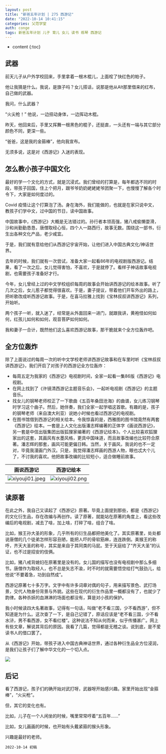 ```yaml
---
layout: post
title: "新爸五年计划 | 275 西游记"
date: "2022-10-14 10:41:15"
categories: 父范学堂
auth: conge
tags: 新爸五年计划 儿子 育儿 女儿 读书 练琴 西游记
---
```

* content
{:toc}

## 武器

前天儿子从户外学校回来，手里拿着一根木棍儿，上面栓了快红色的帕子。

他让我猜是什么。我说，是旗子吗？女儿搭话，说那是他从Alt那里借来的红布，自己做的武器。

我问，什么武器？

“火尖枪！” 他说，一边扭动身体，一边挥动木棍。




昨天，他回来后，手里又挥舞一根黑色的棍子，还挺直，一头还有一端与其它部分颜色不同，更深一些。

“爸爸，这是我的金箍棒”，他向我宣布。

无须多说，这是对《西游记》入迷的表现。

## 怎么教小孩子中国文化

最好的学一个文化的方式，就是沉浸式。我们曾经的打算是，每年都选不同的时段，带孩子回国，住上个把月，跟爷爷奶奶姥姥姥爷团聚一下，也慢慢了解各个时令下，大家是如何度过的。

Covid 疫情让这个打算泡了汤。身在海外，我们能做的，也就是在家只说中文，教孩子们学中文，过中国的节日，读中国故事。

中国故事中，《西游记》大概是无法错过的。孙行者本领高强，猪八戒偷懒耍滑，沙和尚勤勤恳恳，唐僧取经心恒，四个人一路西行，故事无数。围绕这一部书，衍生出各种文化产品，老少咸宜。

于是，我们就有意给他们从西游记宇宙开始，让他们进入中国古典文化/神话世界。

去年的时候，我们就有一次尝试，准备大家一起看86年的电视剧版西游记。结果，看了一次之后，女儿觉得害怕，不喜欢，于是就停了。看样子神话故事电视剧，也需要孩子准备好才行。

今年，女儿曾经上过的中文学校组织每周的故事会开始讲西游记的绘本故事。听了几次之后，女儿惹子都觉得很喜欢。于是，妻子提议，带着他们开车外出的路上，把听歌改成听西游记故事。于是，在喜马拉雅上找到《宝林叔叔讲西游记》系列，开始听。

两个孩子一听，就入迷了，经常是从外面回来一进门，就跟我讲，黄袍怪如何如何，红孩儿如何和如何，观音菩萨如何如何。

我和妻子一合计，既然他们这么喜欢西游记故事，那干脆就来个全方位轰炸吧。

## 全方位轰炸

除了上面说过的每周一次的听中文学校老师讲西游记故事和在车里时听《宝林叔叔讲西游记》，我们开启了对孩子的西游记全方位轰炸：

* 每周五定为我家的《西游记》电视剧时间，全家一起看一集86版《西游记》电视剧。
*  在网上找到了《许镜清西游记主题音乐会》，一起听电视剧《西游记》的主题音乐。
* 找女儿的钢琴老师校正了一下歌曲《五百年桑田沧海》的曲谱，女儿练习钢琴时学习这个曲子。然后，她伴奏，我们全家一起学唱这首歌。有趣的是，孩子的钢琴老师（来自澳大利亚）说她小时候也看过西游记的电视剧。
* 在图书馆借到西游记的相关绘本。令我惊喜的是，西雅图的图书馆竟然有两套《西游记》绘本。一套是上人文化出版潘志辉编著的正体字《画说西游记》，另一套是中信出版集团出版狐狸家编著的《西游记绘本》。个人比较喜欢狐狸家出的这套，其画风有水墨风格，更具中国味道，而且故事改编也比较符合原著。潘志辉的那套，画风可能更偏日韩。当然，关于画风，我说的也不一定对，毕竟我漫画门外汉。只是，我觉得潘志辉画的西游人物，眼也忒大个儿了，不讨我的喜欢。他把故事改编的比较短小，适合做睡前故事。

|画说西游记|西游记绘本|
| ---- | ---- |
|![xiyouji01.jpeg](https://s2.loli.net/2022/10/15/GlPHNc3U9rhXBTq.jpg)|![xiyouji02.png](https://s2.loli.net/2022/10/15/wxBTkuUEzbsd4W2.jpg)|

## 读原著

在此之外，我自己又读起了《西游记》原著。毕竟上面提到那些，都是《西游记》的文化衍生品，存在改编与再创作。读了原著，就能站在原著的角度上，看这些改编后的电视剧，减去了啥，加上啥，打碎了啥，组合了啥。

比如，猴王孙大圣的形象，几乎所有的衍生品都把他美化了。其实原著里，处处都说唐僧的几个徒弟怎样形容丑陋，能把人吓的骨软筋麻，连连跌倒。美猴王的称呼，齐天大圣的称号，其实是来自于其同类的马屁。至于天庭给了“齐天大圣”的认证，也不过是招安的伎俩。

比如，猪八戒背媳妇在原著里是没有的。女儿国的描写也没有电视剧中那么多细节。唐僧作为取经人，也不总是矢志不渝，时不时的就需要悟空给打气鼓劲儿，给他说“不要着急，功到自然成”。

西游记原著七十多万字。文字中有许多词章对偶的句子，用来描写景色、武打场景，交代人物身份背景与外貌。这些在现代的衍生作品里一概都没有了，也就少了韵律。各种杀妖的血淋淋的场面也都没有，算是对小孩的保护。

我小时候读四大名著故事，记得有一句话，叫做“老不看三国，少不看西游”，但不知道是为什么。这次查了一下，是自己记错了，原话应该是“老不看三国，少不看水浒，男不看西游，女不看红楼”。这种说法不知从何而来，似乎传播甚广。网上有些文章，解说其背后的原因。我看了几篇，觉得都是无稽之谈。说到底，是不爱读书人的借口罢了。

从《西游记》开始，带孩子进入中国古典神话世界，通过各种衍生品全方位浸润，是我们让孩子们了解中华文化的一个切入点。

![](https://img9.doubanio.com/view/subject/l/public/s1627374.jpg)

## 后记

看了西游记，孩子们的确开始对武打呀，武器呀开始感兴趣。家里开始出现“金箍棒”，“火尖枪”。

但，其它的变化也有。

比如，儿子在一个人闲坐的时候，嘴里常常哼着“五百年……”

比如，女儿画画的时候，也开始有头戴紧箍的猴头形象。

兴趣是最好的老师。

```
2022-10-14 初稿
```
